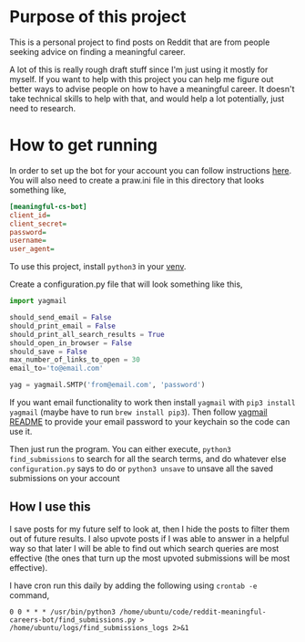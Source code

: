 # Purpose of this project

This is a personal project to find posts on Reddit that are from people seeking advice on finding a meaningful career.

A lot of this is really rough draft stuff since I'm just using it mostly for myself. If you want to help with this
project you can help me figure out better ways to advise people on how to have a meaningful career. It doesn't take
technical skills to help with that, and would help a lot potentially, just need to research.

# How to get running

In order to set up the bot for your account you can follow instructions [here](https://github.com/reddit-archive/reddit/wiki/OAuth2-Quick-Start-Example#first-steps).
You will also need to create a praw.ini file in this directory that looks something like,
```ini
[meaningful-cs-bot]
client_id=
client_secret=
password=
username=
user_agent=
```

To use this project, install `python3` in your [venv](https://docs.python.org/3/tutorial/venv.html).

Create a configuration.py file that will look something like this,
```python
import yagmail

should_send_email = False
should_print_email = False
should_print_all_search_results = True
should_open_in_browser = False
should_save = False
max_number_of_links_to_open = 30
email_to='to@email.com'

yag = yagmail.SMTP('from@email.com', 'password')
```

If you want email functionality to work then install `yagmail` with `pip3 install yagmail` (maybe have to run `brew install pip3`).
Then follow [yagmail README](https://github.com/kootenpv/yagmail) to provide your email password to your keychain so
the code can use it.

Then just run the program. You can either execute,
`python3 find_submissions` to search for all the search terms, and do whatever else `configuration.py` says to do
or
`python3 unsave` to unsave all the saved submissions on your account

## How I use this
I save posts for my future self to look at, then I hide the posts to filter them out of future results.
I also upvote posts if I was able to answer in a helpful way so that later I will be able to find out which search
queries are most effective (the ones that turn up the most upvoted submissions will be most effective).

I have cron run this daily by adding the following using `crontab -e` command,
```
0 0 * * * /usr/bin/python3 /home/ubuntu/code/reddit-meaningful-careers-bot/find_submissions.py > /home/ubuntu/logs/find_submissions_logs 2>&1
```